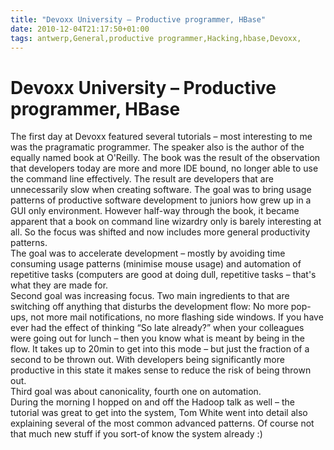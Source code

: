 ```yaml
---
title: "Devoxx University – Productive programmer, HBase"
date: 2010-12-04T21:17:50+01:00
tags: antwerp,General,productive programmer,Hacking,hbase,Devoxx,
---
```


# Devoxx University – Productive programmer, HBase


The first day at Devoxx featured several tutorials – most interesting to me was the pragramatic programmer. The speaker 
also is the author of the equally named book at O'Reilly. The book was the result of the observation that developers 
today are more and more IDE bound, no longer able to use the command line effectively. The result are developers that 
are unnecessarily slow when creating software. The goal was to bring usage patterns of productive software development 
to juniors how grew up in a GUI only environment. However half-way through the book, it became apparent that a book on 
command line wizardry only is barely interesting at all. So the focus was shifted and now includes more general 
productivity patterns.<br>The goal was to accelerate development – mostly by avoiding time consuming usage patterns 
(minimise mouse usage) and automation of repetitive tasks (computers are good at doing dull, repetitive tasks – that's 
what they are made for.<br>Second goal was increasing focus. Two main ingredients to that are switching off anything 
that disturbs the development flow: No more pop-ups, not more mail notifications, no more flashing side windows. If you 
have ever had the effect of thinking “So late already?” when your colleagues were going out for lunch – then you know 
what is meant by being in the flow. It takes up to 20min to get into this mode – but just the fraction of a second to 
be thrown out. With developers being significantly more productive in this state it makes sense to reduce the risk of 
being thrown out.<br>Third goal was about canonicality, fourth one on automation.<br>During the morning I hopped on and 
off the Hadoop talk as well – the tutorial was great to get into the system, Tom White went into detail also explaining 
several of the most common advanced patterns. Of course not that much new stuff if you sort-of know the system already 
:)<br>
